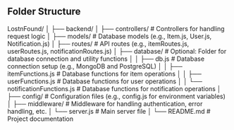 ## Folder Structure
LostnFound/
│
├── backend/
│   ├── controllers/          # Controllers for handling request logic
│   ├── models/               # Database models (e.g., Item.js, User.js, Notification.js)
│   ├── routes/               # API routes (e.g., itemRoutes.js, userRoutes.js, notificationRoutes.js)
│   ├── database/             # Optional: Folder for database connection and utility functions
│   │   ├── db.js             # Database connection setup (e.g., MongoDB and PostgreSQL)
│   │   ├── itemFunctions.js   # Database functions for item operations
│   │   ├── userFunctions.js    # Database functions for user operations
│   │   └── notificationFunctions.js # Database functions for notification operations
│   ├── config/               # Configuration files (e.g., config.js for environment variables)
│   ├── middleware/           # Middleware for handling authentication, error handling, etc.
│   └── server.js             # Main server file
│
└── README.md                 # Project documentation
